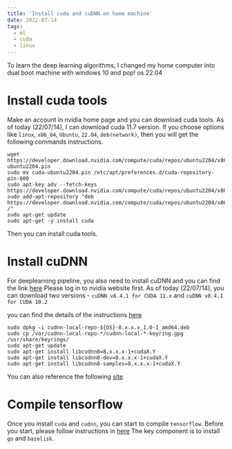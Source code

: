 ```yaml
---
title: 'Install cuda and cuDNN on home machine'
date: 2022-07-14
tags:
  - ml
  - cuda
  - linux
---
```


To learn the deep learning algorithms, I changed my home computer into dual boot machine with windows 10 and pop! os 22.04

# Install cuda tools

Make an account in nvidia home page and you can download cuda tools. As of today (22/07/14), I can download cuda 11.7 version. 
If you choose options like `linux`, `x86_64`, `Ubuntu`, `22.04`, `deb(network)`, then you will get the following commands 
instructions. 

```{shell}
wget https://developer.download.nvidia.com/compute/cuda/repos/ubuntu2204/x86_64/cuda-ubuntu2204.pin
sudo mv cuda-ubuntu2204.pin /etc/apt/preferences.d/cuda-repository-pin-600
sudo apt-key adv --fetch-keys https://developer.download.nvidia.com/compute/cuda/repos/ubuntu2204/x86_64/3bf863cc.pub
sudo add-apt-repository "deb https://developer.download.nvidia.com/compute/cuda/repos/ubuntu2204/x86_64/ /"
sudo apt-get update
sudo apt-get -y install cuda
```

Then you can install cuda tools. 

# Install cuDNN 

For deeplearning pipeline, you also need to install cuDNN and you can find the link [here](https://developer.nvidia.com/rdp/cudnn-download)
Please log in to nvidia website first. As of today (22/07/14), you can download two versions - `cuDNN v8.4.1 for CUDA 11.x`
and `cuDNN v8.4.1 for CUDA 10.2`

you can find the details of the instructions [here](https://docs.nvidia.com/deeplearning/cudnn/install-guide/index.html)

```{shell}
sudo dpkg -i cudnn-local-repo-${OS}-8.x.x.x_1.0-1_amd64.deb
sudo cp /var/cudnn-local-repo-*/cudnn-local-*-keyring.gpg /usr/share/keyrings/
sudo apt-get update
sudo apt-get install libcudnn8=8.x.x.x-1+cudaX.Y
sudo apt-get install libcudnn8-dev=8.x.x.x-1+cudaX.Y
sudo apt-get install libcudnn8-samples=8.x.x.x-1+cudaX.Y
```

You can also reference the following [site](https://medium.com/geekculture/installing-cudnn-and-cuda-toolkit-on-ubuntu-20-04-for-machine-learning-tasks-f41985fcf9b2)

# Compile tensorflow

Once you install `cuda` and `cudnn`, you can start to compile `tensorflow`. Before you start, please follow instructions in [here](https://www.tensorflow.org/install/source)
The key component is to install `go` and `bazelisk`. 

